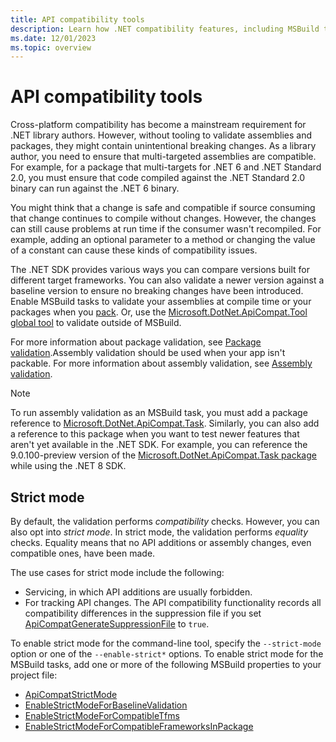 ```yaml
---
title: API compatibility tools
description: Learn how .NET compatibility features, including MSBuild tasks and a command-line tool, can be used to develop consistent and well-formed multi-targeting libraries.
ms.date: 12/01/2023
ms.topic: overview
---
```


# API compatibility tools

Cross-platform compatibility has become a mainstream requirement for .NET library authors. However, without tooling to validate assemblies and packages, they might contain unintentional breaking changes. As a library author, you need to ensure that multi-targeted assemblies are compatible. For example, for a package that multi-targets for .NET 6 and .NET Standard 2.0, you must ensure that code compiled against the .NET Standard 2.0 binary can run against the .NET 6 binary.

You might think that a change is safe and compatible if source consuming that change continues to compile without changes. However, the changes can still cause problems at run time if the consumer wasn't recompiled. For example, adding an optional parameter to a method or changing the value of a constant can cause these kinds of compatibility issues.

The .NET SDK provides various ways you can compare versions built for different target frameworks. You can also validate a newer version against a baseline version to ensure no breaking changes have been introduced. Enable MSBuild tasks to validate your assemblies at compile time or your packages when you [pack](../../core/tools/dotnet-pack.md). Or, use the [Microsoft.DotNet.ApiCompat.Tool global tool](global-tool.md) to validate outside of MSBuild.

For more information about package validation, see [Package validation](package-validation/overview.md).Assembly validation should be used when your app isn't packable. For more information about assembly validation, see [Assembly validation](assembly-validation.md).

> [!NOTE]
> To run assembly validation as an MSBuild task, you must add a package reference to [Microsoft.DotNet.ApiCompat.Task](https://www.nuget.org/packages/Microsoft.DotNet.ApiCompat.Task). Similarly, you can also add a reference to this package when you want to test newer features that aren't yet available in the .NET SDK. For example, you can reference the 9.0.100-preview version of the [Microsoft.DotNet.ApiCompat.Task package](https://www.nuget.org/packages/Microsoft.DotNet.ApiCompat.Task) while using the .NET 8 SDK.

## Strict mode

By default, the validation performs *compatibility* checks. However, you can also opt into *strict mode*. In strict mode, the validation performs *equality* checks. Equality means that no API additions or assembly changes, even compatible ones, have been made.

The use cases for strict mode include the following:

- Servicing, in which API additions are usually forbidden.
- For tracking API changes. The API compatibility functionality records all compatibility differences in the suppression file if you set [ApiCompatGenerateSuppressionFile](../../core/project-sdk/msbuild-props.md#apicompatgeneratesuppressionfile) to `true`.

To enable strict mode for the command-line tool, specify the `--strict-mode` option or one of the `--enable-strict*` options. To enable strict mode for the MSBuild tasks, add one or more of the following MSBuild properties to your project file:

- [ApiCompatStrictMode](../../core/project-sdk/msbuild-props.md#apicompatstrictmode)
- [EnableStrictModeForBaselineValidation](../../core/project-sdk/msbuild-props.md#enablestrictmodeforbaselinevalidation)
- [EnableStrictModeForCompatibleTfms](../../core/project-sdk/msbuild-props.md#enablestrictmodeforcompatibletfms)
- [EnableStrictModeForCompatibleFrameworksInPackage](../../core/project-sdk/msbuild-props.md#enablestrictmodeforcompatibleframeworksinpackage)
